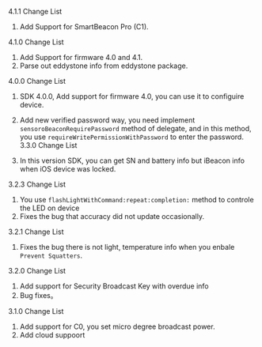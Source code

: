 4.1.1 Change List

1. Add Support for SmartBeacon Pro (C1).

4.1.0 Change List

1. Add Support for firmware 4.0 and 4.1.
2. Parse out eddystone info from eddystone package.

4.0.0 Change List

1. SDK 4.0.0, Add support for firmware 4.0, you can use it to configuire device.
2. Add new verified password way,  you need implement `sensoroBeaconRequirePassword` method of delegate, and in this method, you use `requireWritePermissionWithPassword` to enter the password.
3.3.0 Change List

1. In this version SDK, you can get SN and battery info but iBeacon info when iOS device was locked.

3.2.3 Change List

1. You use `flashLightWithCommand:repeat:completion:` method to controle the LED on device
2. Fixes the bug that accuracy did not update occasionally.

3.2.1 Change List

1. Fixes the bug there is not light, temperature info when you enbale `Prevent Squatters`.

3.2.0 Change List

1. Add support for Security Broadcast Key with overdue info
2. Bug fixes。

3.1.0 Change List

1. Add support for C0, you set micro degree broadcast power.
2. Add cloud suppoort
